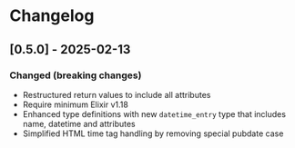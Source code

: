 # Changelog

## [0.5.0] - 2025-02-13

### Changed (breaking changes)
- Restructured return values to include all attributes
- Require minimum Elixir v1.18
- Enhanced type definitions with new `datetime_entry` type that includes name, datetime and attributes
- Simplified HTML time tag handling by removing special pubdate case

